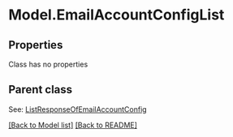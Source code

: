 # Model.EmailAccountConfigList
## Properties
Class has no properties

## Parent class

See: [ListResponseOfEmailAccountConfig](ListResponseOfEmailAccountConfig.md)

[[Back to Model list]](Models.doc) [[Back to README]](README.md)


